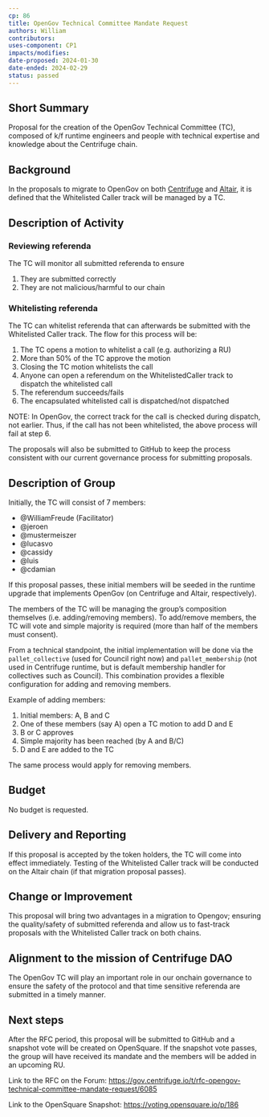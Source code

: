 ```yaml
---
cp: 86
title: OpenGov Technical Committee Mandate Request
authors: William
contributors: 
uses-component: CP1
impacts/modifies: 
date-proposed: 2024-01-30
date-ended: 2024-02-29
status: passed
---
```


## Short Summary

Proposal for the creation of the OpenGov Technical Committee (TC), composed of k/f runtime engineers and people with technical expertise and knowledge about the Centrifuge chain.

## Background

In the proposals to migrate to OpenGov on both [Centrifuge](https://gov.centrifuge.io/t/rfc-centrifuge-migration-to-opengov/5984) and [Altair](https://gov.centrifuge.io/t/rfc-altair-migration-to-opengov/6011), it is defined that the Whitelisted Caller track will be managed by a TC.

## Description of Activity

### Reviewing referenda

The TC will monitor all submitted referenda to ensure

1. They are submitted correctly
2. They are not malicious/harmful to our chain

### Whitelisting referenda

The TC can whitelist referenda that can afterwards be submitted with the Whitelisted Caller track. The flow for this process will be:

1. The TC opens a motion to whitelist a call (e.g. authorizing a RU)
2. More than 50% of the TC approve the motion
3. Closing the TC motion whitelists the call
4. Anyone can open a referendum on the WhitelistedCaller track to dispatch the whitelisted call
5. The referendum succeeds/fails
6. The encapsulated whitelisted call is dispatched/not dispatched

NOTE: In OpenGov, the correct track for the call is checked during dispatch, not earlier. Thus, if the call has not been whitelisted, the above process will fail at step 6.

The proposals will also be submitted to GitHub to keep the process consistent with our current governance process for submitting proposals.

## Description of Group

Initially, the TC will consist of 7 members:

* @WilliamFreude (Facilitator)
* @jeroen
* @mustermeiszer
* @lucasvo
* @cassidy 
* @luis 
* @cdamian

If this proposal passes, these initial members will be seeded in the runtime upgrade that implements OpenGov (on Centrifuge and Altair, respectively).

The members of the TC will be managing the group’s composition themselves (i.e. adding/removing members). To add/remove members, the TC will vote and simple majority is required (more than half of the members must consent).

From a technical standpoint, the initial implementation will be done via the `pallet_collective` (used for Council right now) and `pallet_membership` (not used in Centrifuge runtime, but is default membership handler for collectives such as Council). This combination provides a flexible configuration for adding and removing members.

Example of adding members:

1. Initial members: A, B and C
2. One of these members (say A) open a TC motion to add D and E
3. B or C approves
4. Simple majority has been reached (by A and B/C)
5. D and E are added to the TC

The same process would apply for removing members.

## Budget

No budget is requested.

## Delivery and Reporting

If this proposal is accepted by the token holders, the TC will come into effect immediately. Testing of the Whitelisted Caller track will be conducted on the Altair chain (if that migration proposal passes).

## Change or Improvement

This proposal will bring two advantages in a migration to Opengov; ensuring the quality/safety of submitted referenda and allow us to fast-track proposals with the Whitelisted Caller track on both chains.

## Alignment to the mission of Centrifuge DAO

The OpenGov TC will play an important role in our onchain governance to ensure the safety of the protocol and that time sensitive referenda are submitted in a timely manner.

## Next steps

After the RFC period, this proposal will be submitted to GitHub and a snapshot vote will be created on OpenSquare. If the snapshot vote passes, the group will have received its mandate and the members will be added in an upcoming RU.

Link to the RFC on the Forum: https://gov.centrifuge.io/t/rfc-opengov-technical-committee-mandate-request/6085

Link to the OpenSquare Snapshot: https://voting.opensquare.io/p/186


